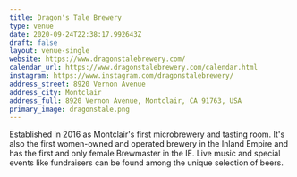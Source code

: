 ```yaml
---
title: Dragon's Tale Brewery
type: venue
date: 2020-09-24T22:38:17.992643Z
draft: false
layout: venue-single
website: https://www.dragonstalebrewery.com/
calendar_url: https://www.dragonstalebrewery.com/calendar.html
instagram: https://www.instagram.com/dragonstalebrewery/
address_street: 8920 Vernon Avenue
address_city: Montclair
address_full: 8920 Vernon Avenue, Montclair, CA 91763, USA
primary_image: dragonstale.png
---
```

Established in 2016 as Montclair's first microbrewery and tasting room.  It's also the first women-owned and operated brewery in the Inland Empire and has the first and only female Brewmaster in the IE.  Live music and special events like fundraisers can be found among the unique selection of beers.
